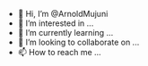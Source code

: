 - 👋 Hi, I’m @ArnoldMujuni
- 👀 I’m interested in ...
- 🌱 I’m currently learning ...
- 💞️ I’m looking to collaborate on ...
- 📫 How to reach me ...

<!---
ArnoldMujuni/ArnoldMujuni is a ✨ special ✨ repository because its `README.md` (this file) appears on your GitHub profile.
You can click the Preview link to take a look at your changes.
--->

